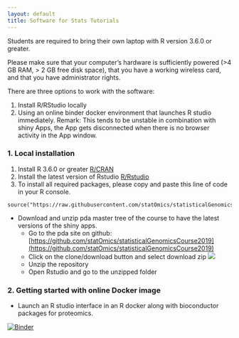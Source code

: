 ```yaml
---
layout: default
title: Software for Stats Tutorials
---
```


Students are required to bring their own laptop with R version 3.6.0 or greater.

Please make sure that your computer’s hardware is sufficiently powered (>4 GB RAM, > 2 GB free disk space), that you have a working wireless card, and that you have administrator rights.

There are three options to work with the software:

1. Install R/RStudio locally
2. Using an online binder docker environment that launches R studio immediately. Remark: This tends to be unstable in combination with shiny Apps, the App gets disconnected when there is no browser activity in the App window.

### 1. Local installation

1. Install R 3.6.0 or greater [R/CRAN](https://cran.r-project.org)
2. Install the latest version of Rstudio [R/Rstudio](https://www.rstudio.com/products/rstudio/download/)
3. To install all required packages, please copy and paste this line of code in your R console.

```
source("https://raw.githubusercontent.com/statOmics/statisticalGenomicsCourse2019/master/install.R")
```

- Download and unzip pda master tree of the course to have the latest versions of the shiny apps.
	- Go to the pda site on github: [https://github.com/statOmics/statisticalGenomicsCourse2019](https://github.com/statOmics/statisticalGenomicsCourse2019)
	- Click on the clone/download button and select download zip
![](./fig/downloadPdaMasterTree.png)
	- Unzip the repository
	- Open Rstudio and go to the unzipped folder


### 2. Getting started with online Docker image

- Launch an R studio interface in an R docker along with bioconductor packages for proteomics.

[![Binder](https://mybinder.org/badge_logo.svg)](https://mybinder.org/v2/gh/statOmics/statisticalGenomicsCourse2019/master?urlpath=rstudio)
